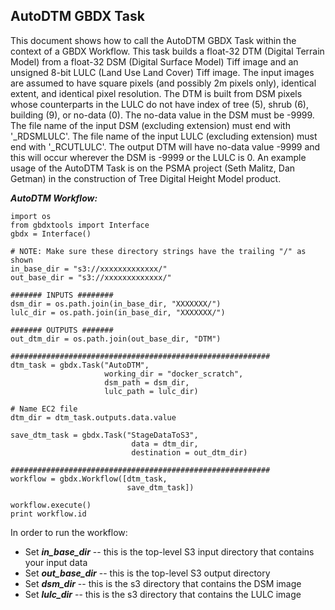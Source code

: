 ## AutoDTM GBDX Task 

This document shows how to call the AutoDTM GBDX Task within the context of a GBDX Workflow. This task builds a float-32 DTM (Digital Terrain Model) from a float-32 DSM (Digital Surface Model) Tiff image and an unsigned 8-bit LULC (Land Use Land Cover) Tiff image. The input images are assumed to have square pixels (and possibly 2m pixels only), identical extent, and identical pixel resolution. The DTM is built from DSM pixels whose counterparts in the LULC do not have index of tree (5), shrub (6), building (9), or no-data (0). The no-data value in the DSM must be -9999. The file name of the input DSM (excluding extension) must end with '_RDSMLULC'. The file name  of the input LULC (excluding extension) must end with '_RCUTLULC'. The output DTM will have no-data value -9999 and this will occur wherever the DSM is -9999 or the LULC is 0. An example usage of the AutoDTM Task is on the PSMA project (Seth Malitz, Dan Getman) in the construction of Tree Digital Height Model product.

<!--
***************************************************************************
-->

**_AutoDTM Workflow:_** 

```shell
import os
from gbdxtools import Interface
gbdx = Interface()

# NOTE: Make sure these directory strings have the trailing "/" as shown
in_base_dir = "s3://xxxxxxxxxxxxx/"
out_base_dir = "s3://xxxxxxxxxxxxx/"

####### INPUTS ########
dsm_dir = os.path.join(in_base_dir, "XXXXXXX/") 
lulc_dir = os.path.join(in_base_dir, "XXXXXXX/")

####### OUTPUTS #######
out_dtm_dir = os.path.join(out_base_dir, "DTM") 

##########################################################
dtm_task = gbdx.Task("AutoDTM",
                     working_dir = "docker_scratch",
                     dsm_path = dsm_dir, 
                     lulc_path = lulc_dir) 

# Name EC2 file
dtm_dir = dtm_task.outputs.data.value

save_dtm_task = gbdx.Task("StageDataToS3",
                           data = dtm_dir,
                           destination = out_dtm_dir)
						   
##########################################################
workflow = gbdx.Workflow([dtm_task,
                          save_dtm_task])

workflow.execute()
print workflow.id
```

<!--
***************************************************************************
-->

In order to run the workflow:
 
* Set **_in_base_dir_** -- this is the top-level S3 input directory that contains your input data 
* Set **_out_base_dir_** -- this is the top-level S3 output directory
* Set **_dsm_dir_** -- this is the s3 directory that contains the DSM image
* Set **_lulc_dir_** -- this is the s3 directory that contains the LULC image





















